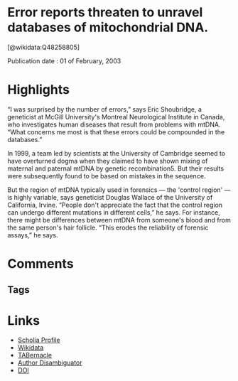 
Error reports threaten to unravel databases of mitochondrial DNA.
=================================================================
  
  [@wikidata:Q48258805]  
  
Publication date : 01 of February, 2003  

# Highlights
“I was surprised by the number of errors,” says Eric Shoubridge, a geneticist at McGill University's Montreal Neurological Institute in Canada, who investigates human diseases that result from problems with mtDNA. “What concerns me most is that these errors could be compounded in the databases.”


In 1999, a team led by scientists at the University of Cambridge seemed to have overturned dogma when they claimed to have shown mixing of maternal and paternal mtDNA by genetic recombination5. But their results were subsequently found to be based on mistakes in the sequence.

But the region of mtDNA typically used in forensics — the 'control region' — is highly variable, says geneticist Douglas Wallace of the University of California, Irvine. “People don't appreciate the fact that the control region can undergo different mutations in different cells,” he says. For instance, there might be differences between mtDNA from someone's blood and from the same person's hair follicle. “This erodes the reliability of forensic assays,” he says.


# Comments

## Tags

# Links
  
 * [Scholia Profile](https://scholia.toolforge.org/work/Q48258805)  
 * [Wikidata](https://www.wikidata.org/wiki/Q48258805)  
 * [TABernacle](https://tabernacle.toolforge.org/?#/tab/manual/Q48258805/P921%3BP4510)  
 * [Author Disambiguator](https://author-disambiguator.toolforge.org/work_item_oauth.php?id=Q48258805&batch_id=&match=1&author_list_id=&doit=Get+author+links+for+work)  
 * [DOI](https://doi.org/10.1038/421773A)  
